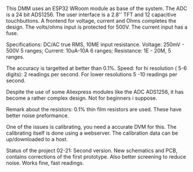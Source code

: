 This DMM uses an ESP32 WRoom module as base of the system.
The ADC is a 24 bit ADS1256. The user interface is a 2.8'' TFT and 12 capacitive touchbuttons.
A frontend for voltage, current and Ohms completes the design.
The volts/ohms input is protected for 500V.
The current input has a fuse.

Specifications:
DC/AC true RMS, 10ME input resistance.
Voltage: 250mV - 500V 5 ranges;
Current: 10uA-10A 6 ranges;
Resistance: 1E - 20M, 5 ranges.

The accuracy is targetted at better than 0.1%.
Speed: for hi resolution ( 5-6 digits): 2 readings per second.
For lower resolutions 5 -10 readings per second.

Despite the use of some Aliexpress modules like the ADC ADS1256, it has become a
rather complex design. Not for beginners i suppose.

Remark about the resistors: 0.1% thin film resistors are used. These have better noise preformance.


One of the issues is calibrating, you need a accurate DVM for this.
The calibrating itself is done using a webserver. The calibration data can be up/downloaded
to a host. 

Status of the project 02-21:
Second version. New schematics and PCB, contains corrections of the first prototype. Also better screening to reduce noise.
Works fine, fast readings.
